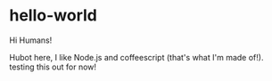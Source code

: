 # hello-world


Hi Humans!


Hubot here, I like Node.js and coffeescript (that's what I'm made of!).
testing this out for now!
